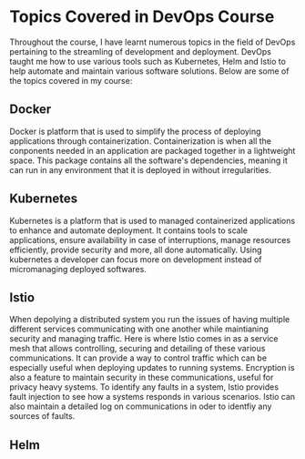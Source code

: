 # Topics Covered in DevOps Course

Throughout the course, I have learnt numerous topics in the field of DevOps pertaining to the streamling of development and deployment. DevOps taught me how to use various tools such as Kubernetes, Helm and Istio to help automate and maintain various software solutions. Below are some of the topics covered in my course:

## Docker

Docker is platform that is used to simplify the process of deploying applications through containerization. Containerization is when all the conponents needed in an application are packaged together in a lightweight space. This package contains all the software's dependencies, meaning it can run in any environment that it is deployed in without irregularities.

## Kubernetes

Kubernetes is a platform that is used to managed containerized applications to enhance and automate deployment. It contains tools to scale applications, ensure availability in case of interruptions, manage resources efficiently, provide security and more, all done automatically. Using kubernetes a developer can focus more on development instead of micromanaging deployed softwares.

## Istio

When depolying a distributed system you run the issues of having multiple different services communicating with one another while maintianing security and managing traffic. Here is where Istio comes in as a service mesh that allows controlling, securing and detailing of these various communications. It can provide a way to control traffic which can be especially useful when deploying updates to running systems. Encryption is also a feature to maintain security in these communications, useful for privacy heavy systems. To identify any faults in a system, Istio provides fault injection to see how a systems responds in various scenarios. Istio can also maintain a detailed log on communications in oder to identfiy any sources of faults.

## Helm





